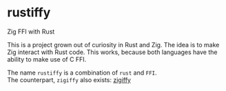 # rustiffy
Zig FFI with Rust

This is a project grown out of curiosity in Rust and Zig. The idea is to make Zig interact with Rust code. This works, because both languages have the ability to make use of C FFI.

The name `rustiffy` is a combination of `rust` and `FFI`.
<br>
The counterpart, `zigiffy` also exists: [zigiffy](https://github.com/DutchGhost/zigiffy)